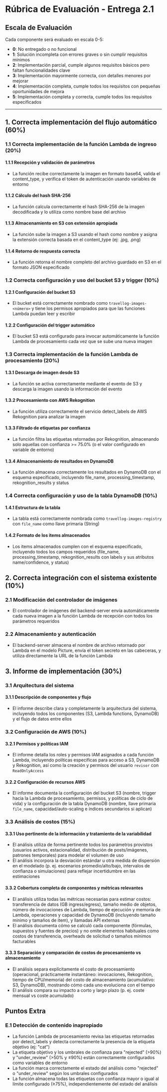 # Rúbrica de Evaluación - Entrega 2.1

## Escala de Evaluación

Cada componente será evaluado en escala 0-5:

- **0**: No entregado o no funcional
- **1**: Solución incompleta con errores graves o sin cumplir requisitos mínimos
- **2**: Implementación parcial, cumple algunos requisitos básicos pero faltan funcionalidades clave
- **3**: Implementación mayormente correcta, con detalles menores por mejorar
- **4**: Implementación completa, cumple todos los requisitos con pequeñas oportunidades de mejora
- **5**: Implementación completa y correcta, cumple todos los requisitos especificados

---

## 1. Correcta implementación del flujo automático (60%)

### 1.1 Correcta implementación de la función Lambda de ingreso (20%)

#### 1.1.1 Recepción y validación de parámetros
- La función recibe correctamente la imagen en formato base64, valida el content_type, y verifica el token de autenticación usando variables de entorno

#### 1.1.2 Cálculo del hash SHA-256
- La función calcula correctamente el hash SHA-256 de la imagen decodificada y lo utiliza como nombre base del archivo

#### 1.1.3 Almacenamiento en S3 con extensión apropiada
- La función sube la imagen a S3 usando el hash como nombre y asigna la extensión correcta basada en el content_type (ej: .jpg, .png)

#### 1.1.4 Retorno de respuesta correcta
- La función retorna el nombre completo del archivo guardado en S3 en el formato JSON especificado

### 1.2 Correcta configuración y uso del bucket S3 y trigger (10%)

#### 1.2.1 Configuración del bucket S3
- El bucket está correctamente nombrado como `travellog-images-<número>` y tiene los permisos apropiados para que las funciones Lambda puedan leer y escribir

#### 1.2.2 Configuración del trigger automático
- El bucket S3 está configurado para invocar automáticamente la función Lambda de procesamiento cada vez que se sube una nueva imagen

### 1.3 Correcta implementación de la función Lambda de procesamiento (20%)

#### 1.3.1 Descarga de imagen desde S3
- La función se activa correctamente mediante el evento de S3 y descarga la imagen usando la información del evento

#### 1.3.2 Procesamiento con AWS Rekognition
- La función utiliza correctamente el servicio detect_labels de AWS Rekognition para analizar la imagen

#### 1.3.3 Filtrado de etiquetas por confianza
- La función filtra las etiquetas retornadas por Rekognition, almacenando solo aquellas con confianza >= 75.0% (o el valor configurado en variable de entorno)

#### 1.3.4 Almacenamiento de resultados en DynamoDB
- La función almacena correctamente los resultados en DynamoDB con el esquema especificado, incluyendo file_name, processing_timestamp, rekognition_results y status

### 1.4 Correcta configuración y uso de la tabla DynamoDB (10%)

#### 1.4.1 Estructura de la tabla
- La tabla está correctamente nombrada como `travellog-images-registry` con `file_name` como llave primaria (String)

#### 1.4.2 Formato de los items almacenados
- Los items almacenados cumplen con el esquema especificado, incluyendo todos los campos requeridos (file_name, processing_timestamp, rekognition_results con labels y sus atributos name/confidence, y status)

## 2. Correcta integración con el sistema existente (10%)

### 2.1 Modificación del controlador de imágenes
- El controlador de imágenes del backend-server envía automáticamente cada nueva imagen a la función Lambda de recepción con todos los parámetros requeridos

### 2.2 Almacenamiento y autenticación
- El backend-server almacena el nombre de archivo retornado por Lambda en el modelo Picture, envía el token secreto en las cabeceras, y utiliza directamente la URL de la función Lambda

## 3. Informe de implementación (30%)

### 3.1 Arquitectura del sistema

#### 3.1.1 Descripción de componentes y flujo
- El informe describe clara y completamente la arquitectura del sistema, incluyendo todos los componentes (S3, Lambda functions, DynamoDB) y el flujo de datos entre ellos

### 3.2 Configuración de AWS (10%)

#### 3.2.1 Permisos y políticas IAM
- El informe detalla los roles y permisos IAM asignados a cada función Lambda, incluyendo políticas específicas para acceso a S3, DynamoDB y Rekognition, así como la creación y permisos del usuario `revisor` con `ReadOnlyAccess`

#### 3.2.2 Configuración de recursos AWS
- El informe documenta la configuración del bucket S3 (nombre, trigger hacia la Lambda de procesamiento, permisos, y políticas de ciclo de vida) y la configuración de la tabla DynamoDB (nombre, llave primaria `file_name`, capacidad/auto-scaling e índices secundarios si aplican)

### 3.3 Análisis de costos (15%)

#### 3.3.1 Uso pertinente de la información y tratamiento de la variabilidad
- El análisis utiliza de forma pertinente todos los parámetros provistos (usuarios activos, estacionalidad, distribución de posts/imágenes, patrones temporales) para modelar el volumen de uso
- El análisis incorpora la desviación estándar u otra medida de dispersión en el modelado (p. ej. escenarios promedio/alto/bajo, intervalos de confianza o simulaciones) para reflejar incertidumbre en las estimaciones

#### 3.3.2 Cobertura completa de componentes y métricas relevantes
- El análisis utiliza todas las métricas necesarias para estimar costos: transferencia de datos (GB ingress/egress), tamaño medio de objetos, número de invocaciones de Lambda, tiempo de ejecución y memoria de Lambda, operaciones y capacidad de DynamoDB (incluyendo tamaño mínimo y tamaños de item), y llamadas API externas
- El análisis documenta cómo se calculó cada componente (fórmulas, supuestos y fuentes de precios) y no omite elementos habituales como costos de transferencia, overheads de solicitud o tamaños mínimos facturables

#### 3.3.3 Separación y comparación de costos de procesamiento vs almacenamiento
- El análisis separa explícitamente el costo de procesamiento (operacional, prácticamente instantáneo: invocaciones, Rekognition, tiempo de CPU/memoria) del costo de almacenamiento (acumulativo: S3, DynamoDB), mostrando cómo cada uno evoluciona con el tiempo
- El análisis compara su impacto a corto y largo plazo (p. ej. coste mensual vs coste acumulado)

## Puntos Extra

### E.1 Detección de contenido inapropiado

- La función Lambda de procesamiento revisa las etiquetas retornadas por detect_labels y detecta correctamente la presencia de la etiqueta objetivo (ej: "cat")
- La etiqueta objetivo y los umbrales de confianza para "rejected" (>90%) y "under_review" (>50% y ≤90%) están correctamente configurados como variables de entorno
- La función marca correctamente el estado del análisis como "rejected" o "under_review" según los umbrales configurados
- La función almacena todas las etiquetas con confianza mayor o igual al límite configurado (≥75%), independientemente del estado del análisis
